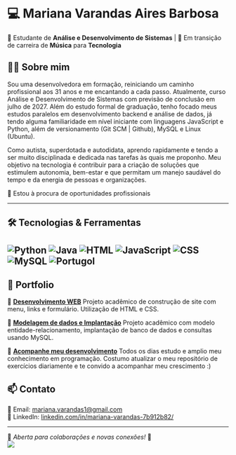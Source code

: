 # 💻 Mariana Varandas Aires Barbosa  

🚀 Estudante de **Análise e Desenvolvimento de Sistemas** | 🎯 Em transição de carreira de **Música** para **Tecnologia**  

## 👩‍💻 Sobre mim  
Sou uma desenvolvedora em formação, reiniciando um caminho profissional aos 31 anos e me encantando a cada passo. Atualmente, curso Análise e Desenvolvimento de Sistemas com previsão de conclusão em julho de 2027. Além do estudo formal de graduação, tenho focado meus estudos paralelos em desenvolvimento backend e análise de dados, já tendo alguma familiaridade em nível iniciante com linguagens JavaScript e Python, além de versionamento (Git SCM | Github), MySQL e Linux (Ubuntu). 

Como autista, superdotada e autodidata, aprendo rapidamente e tendo a ser muito disciplinada e dedicada nas tarefas às quais me proponho. Meu objetivo na tecnologia é contribuir para a criação de soluções que estimulem autonomia, bem-estar e que permitam um manejo saudável do tempo e da energia de pessoas e organizações. 

📍 Estou à procura de oportunidades profissionais

---

## 🛠️ Tecnologias & Ferramentas  

![Python](https://img.shields.io/badge/Python-3776AB?style=for-the-badge&logo=python&logoColor=white)
![Java](https://img.shields.io/badge/Java-ED8B00?style=for-the-badge&logo=java&logoColor=white)
![HTML](https://img.shields.io/badge/HTML-E34F26?style=for-the-badge&logo=html5&logoColor=white)
![JavaScript](https://img.shields.io/badge/JavaScript-F7DF1E?style=for-the-badge&logo=javascript&logoColor=black)
![CSS](https://img.shields.io/badge/CSS-1572B6?style=for-the-badge&logo=css3&logoColor=white)
![MySQL](https://img.shields.io/badge/MySQL-005C84?style=for-the-badge&logo=mysql&logoColor=white)
![Portugol](https://img.shields.io/badge/Portugol-008F5D?style=for-the-badge&logoColor=white)
---

## 📌 Portfolio

🔹 [**Desenvolvimento WEB**](https://github.com/MarianaVarandas/ProjetoWeb_SitePessoal) 
Projeto acadêmico de construção de site com menu, links e formulário. Utilização de HTML e CSS.

🔹 [**Modelagem de dados e Implantação**](https://github.com/MarianaVarandas/ProjetoBD_MySQL) 
Projeto acadêmico com modelo entidade-relacionamento, implantação de banco de dados e consultas usando MySQL.

🔹 [**Acompanhe meu desenvolvimento**](https://github.com/MarianaVarandas/PortfolioExercicios) 
Todos os dias estudo e amplio meu conhecimento em programação. 
Costumo atualizar o meu repositório de exercícios diariamente e te convido a acompanhar meu crescimento :)


## 📫 Contato  

📧 Email: [mariana.varandas1@gmail.com](mailto:mariana.varandas1@gmail.com)  
💼 LinkedIn: [linkedin.com/in/mariana-varandas-7b912b82/](https://www.linkedin.com/in/mariana-varandas-7b912b82/)

---

📌 *Aberta para colaborações e novas conexões!* 🚀  
![](http://estruyf-github.azurewebsites.net/api/VisitorHit?user=MarianaVarandas&repo=MarianaVarandas&countColor=countColor)
